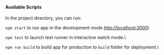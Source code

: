 #### Available Scripts

In the project directory, you can run:

`npm start` to run app in the development mode [http://localhost:3000](http://localhost:3000)\

`npm test` to launch test runner in  interactive watch mode.\

`npm run build` to build app for production to `build` folder for deployment.\